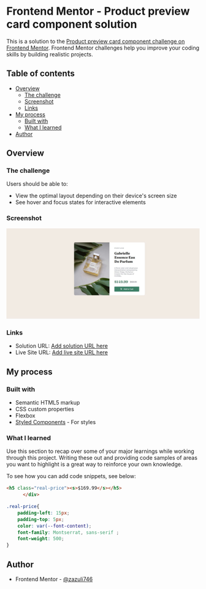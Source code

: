 # Frontend Mentor - Product preview card component solution

This is a solution to the [Product preview card component challenge on Frontend Mentor](https://www.frontendmentor.io/challenges/product-preview-card-component-GO7UmttRfa). Frontend Mentor challenges help you improve your coding skills by building realistic projects. 

## Table of contents

- [Overview](#overview)
  - [The challenge](#the-challenge)
  - [Screenshot](#screenshot)
  - [Links](#links)
- [My process](#my-process)
  - [Built with](#built-with)
  - [What I learned](#what-i-learned)
- [Author](#author)

## Overview

### The challenge

Users should be able to:

- View the optimal layout depending on their device's screen size
- See hover and focus states for interactive elements

### Screenshot

![](./Screenshot/desktop-preview.jpg)


### Links

- Solution URL: [Add solution URL here](https://github.com/zazuli746/Product-preview-card-component.git)
- Live Site URL: [Add live site URL here](https://zazuli746.github.io/Product-preview-card-component/)

## My process

### Built with

- Semantic HTML5 markup
- CSS custom properties
- Flexbox
- [Styled Components](https://github.com/zazuli746/Product-preview-card-component) - For styles

### What I learned

Use this section to recap over some of your major learnings while working through this project. Writing these out and providing code samples of areas you want to highlight is a great way to reinforce your own knowledge.

To see how you can add code snippets, see below:

```html
<h5 class="real-price"><s>$169.99</s></h5>
      </div> 
```
```css
.real-price{
    padding-left: 15px;
    padding-top: 5px;
    color: var(--font-content);
    font-family: Montserrat, sans-serif ;
    font-weight: 500;
}
```


## Author

- Frontend Mentor - [@zazuli746](https://www.frontendmentor.io/profile/zazuli746)


